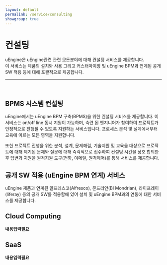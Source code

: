 ```yaml
---
layout: default
permalink: /service/consulting
showgroup: true
---
```


# 컨설팅   
uEngine은 uEngine관련 관련 모든분야에 대해 컨설팅 서비스를 제공합니다.   
이 서비스는 제품의 설치와 사용 그리고 커스터마이징 및 uEngine BPM과 연계된 공개 SW 적용 등에 대해 포괄적으로 제공합니다.
<br>
   
---
<br>
  
## BPMS 시스템 컨설팅

uEngine에서는 uEngine BPM 구축(BPMS)을 위한 컨설팅 서비스를 제공합니다. 이 서비스는 on/off line 동시 지원이 가능하며, 숙련 된 엔지니어가 참여하여 프로젝트가 안정적으로 진행될 수 있도록 지원하는 서비스입니다. 프로세스 분석 및 설계에서부터 교육에 이르는 모든 영역을 지원합니다.

또한 프로젝트 진행을 위한 분석, 설계, 문제해결, 기술지원 및 교육을 대상으로 프로젝트에 대해 제기된 문제와 질문에 대해 즉각적으로 접수하여 컨설팅 시간을 상호 합의한 후 답변과 지원을 원격지원 도구(전화, 이메일, 원격제어)를 통해 서비스를 제공합니다.


## 공개 SW 적용 (uEngine BPM 연계) 서비스

uEngine 제품과 연계된 알프레스코(Alfresco), 몬드리안(BI Mondrian), 라이프레이(liferay) 등의 공개 SW를 적용함에 있어 설치 및 uEngine BPM과의 연동에 대한 서비스를 제공합니다.
  
  
## Cloud Computing

**내용입력필요**
  
  
## SaaS 

**내용입력필요**
    
